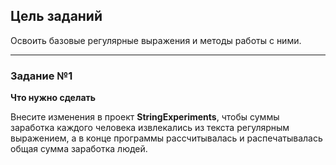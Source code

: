 ## Цель заданий

Освоить базовые регулярные выражения и методы работы с ними.

--- 
### Задание №1
**Что нужно сделать**

Внесите изменения в проект **StringExperiments**, чтобы суммы заработка каждого человека извлекались из текста регулярным выражением, а в конце программы рассчитывалась и распечатывалась общая сумма заработка людей.
